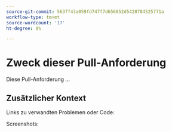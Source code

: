 ```yaml
---
source-git-commit: 5637f43a059fd747f7d656852d5428784525771a
workflow-type: tm+mt
source-wordcount: '17'
ht-degree: 0%

---
```

# Zweck dieser Pull-Anforderung

Diese Pull-Anforderung ...

## Zusätzlicher Kontext

Links zu verwandten Problemen oder Code:

<!-- Provide links to any issues tracking this work.

If you are fixing a GitHub issue, using the [GitHub keyword format](https://help.github.com/en/articles/closing-issues-using-keywords#closing-an-issue-in-a-different-repository) closes the issue when this pull request is merged. Example: `Fixes #1234`. -->

Screenshots:

<!-- Add any other context, such as screenshots or test results that demonstrate a fix.

Thank you for taking the time to contribute to our documentation.
-->
